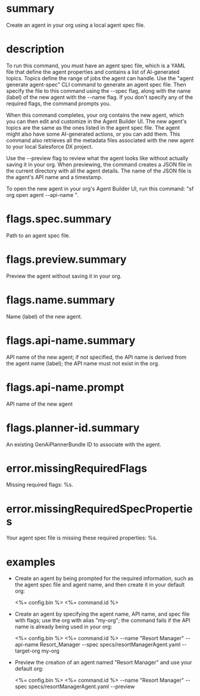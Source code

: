 # summary

Create an agent in your org using a local agent spec file.

# description

To run this command, you must have an agent spec file, which is a YAML file that define the agent properties and contains a list of AI-generated topics. Topics define the range of jobs the agent can handle. Use the "agent generate agent-spec" CLI command to generate an agent spec file. Then specify the file to this command using the --spec flag, along with the name (label) of the new agent with the --name flag. If you don't specify any of the required flags, the command prompts you.

When this command completes, your org contains the new agent, which you can then edit and customize in the Agent Builder UI. The new agent's topics are the same as the ones listed in the agent spec file. The agent might also have some AI-generated actions, or you can add them. This command also retrieves all the metadata files associated with the new agent to your local Salesforce DX project.

Use the --preview flag to review what the agent looks like without actually saving it in your org. When previewing, the command creates a JSON file in the current directory with all the agent details. The name of the JSON file is the agent's API name and a timestamp.

To open the new agent in your org's Agent Builder UI, run this command: "sf org open agent --api-name <api-name>".

# flags.spec.summary

Path to an agent spec file.

# flags.preview.summary

Preview the agent without saving it in your org.

# flags.name.summary

Name (label) of the new agent.

# flags.api-name.summary

API name of the new agent; if not specified, the API name is derived from the agent name (label); the API name must not exist in the org.

# flags.api-name.prompt

API name of the new agent

# flags.planner-id.summary

An existing GenAiPlannerBundle ID to associate with the agent.

# error.missingRequiredFlags

Missing required flags: %s.

# error.missingRequiredSpecProperties

Your agent spec file is missing these required properties: %s.

# examples

- Create an agent by being prompted for the required information, such as the agent spec file and agent name, and then create it in your default org:

  <%= config.bin %> <%= command.id %>

- Create an agent by specifying the agent name, API name, and spec file with flags; use the org with alias "my-org"; the command fails if the API name is already being used in your org:

  <%= config.bin %> <%= command.id %> --name "Resort Manager" --api-name Resort_Manager --spec specs/resortManagerAgent.yaml --target-org my-org

- Preview the creation of an agent named "Resort Manager" and use your default org:

  <%= config.bin %> <%= command.id %> --name "Resort Manager" --spec specs/resortManagerAgent.yaml --preview
